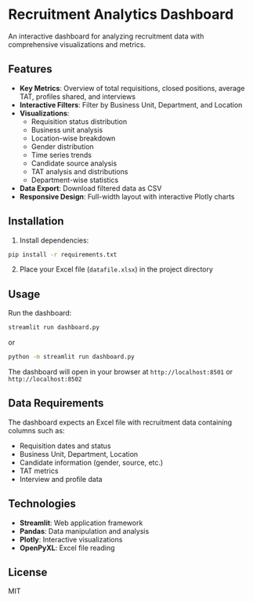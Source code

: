 # Recruitment Analytics Dashboard

An interactive dashboard for analyzing recruitment data with comprehensive visualizations and metrics.

## Features

- **Key Metrics**: Overview of total requisitions, closed positions, average TAT, profiles shared, and interviews
- **Interactive Filters**: Filter by Business Unit, Department, and Location
- **Visualizations**:
  - Requisition status distribution
  - Business unit analysis
  - Location-wise breakdown
  - Gender distribution
  - Time series trends
  - Candidate source analysis
  - TAT analysis and distributions
  - Department-wise statistics
- **Data Export**: Download filtered data as CSV
- **Responsive Design**: Full-width layout with interactive Plotly charts

## Installation

1. Install dependencies:
```bash
pip install -r requirements.txt
```

2. Place your Excel file (`datafile.xlsx`) in the project directory

## Usage

Run the dashboard:
```bash
streamlit run dashboard.py
```

or

```bash
python -m streamlit run dashboard.py
```

The dashboard will open in your browser at `http://localhost:8501` or `http://localhost:8502`

## Data Requirements

The dashboard expects an Excel file with recruitment data containing columns such as:
- Requisition dates and status
- Business Unit, Department, Location
- Candidate information (gender, source, etc.)
- TAT metrics
- Interview and profile data

## Technologies

- **Streamlit**: Web application framework
- **Pandas**: Data manipulation and analysis
- **Plotly**: Interactive visualizations
- **OpenPyXL**: Excel file reading

## License

MIT
